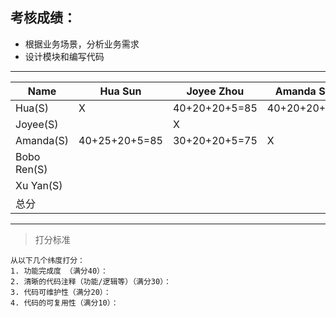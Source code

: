 ## 考核成绩：
* 根据业务场景，分析业务需求
* 设计模块和编写代码
----------------------------------------------------------------
|Name       |Hua Sun |Joyee Zhou |Amanda Shao |Bobo Ren |Xu Yan |
|-----------|--------|-----------|------------|---------|-------|
|Hua(S)     |X       | 40+20+20+5=85 |  40+20+20+5=85   | 40+30+20+5=95        | 40+25+20+5=85      |
|Joyee(S)   |        |X          |          |         |       | 
|Amanda(S)  |40+25+20+5=85        |30+20+20+5=75            |X           |30+25+15+5=75          | 40+30+20+10=100        |
|Bobo Ren(S)|        |           |           |X        |       |
|Xu Yan(S)  |        |           |          |         |X      |
|总分        |        |           |            |         |       |
----------------------------------------------------------------

> 打分标准

    从以下几个纬度打分：
    1. 功能完成度 （满分40）：
    2. 清晰的代码注释（功能/逻辑等）（满分30）：
    3. 代码可维护性（满分20）：
    4. 代码的可复用性（满分10）：
